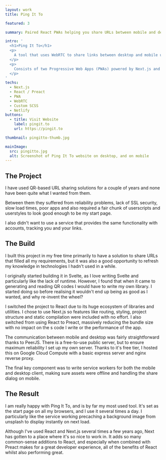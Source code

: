 ```yaml
---
layout: work
title: Ping It To

featured: 3

summary: Paired React PWAs helping you share URLs between mobile and desktop.

intro: '
  <h1>Ping It To</h1>
  <p>
    A tool that uses WebRTC to share links between desktop and mobile uising QR Codes. No account required, no ridiculous tracking.
  </p>
  <p>
    Consists of two Progressive Web Apps (PWAs) powered by Next.js and Preact, using PeerJS for peer-to-peer connections between mobile and desktop versions.
  </p>
'
techs:
  - Next.js
  - React / Preact
  - PWA
  - WebRTC
  - Custom SCSS
  - Netlify
buttons:
  - title: Visit Website
    label: pingit.to
    url: https://pingit.to

thumbnail: pingitto-thumb.jpg

mainImage:
  src: pingitto.jpg
  alt: Screenshot of Ping It To website on desktop, and on mobile
---
```


## The Project

I have used QR-based URL sharing solutions for a couple of years and none have been quite what I wanted from them.

Between them they suffered from reliability problems, lack of SSL security, slow load times, poor apps and also required a fair chunk of userscripts and userstyles to look good enough to be my start page.

I also didn't want to use a service that provides the same functionality with accounts, tracking you and your links.

## The Build

I built this project in my free time primarily to have a solution to share URLs that filled all my requirements, but it was also a good opportunity to refresh my knowledge in technologies I hadn't used in a while.

I originally started building it in Svelte, as I love writing Svelte and particularly like the lack of runtime. However, I found that when it came to generating and reading QR codes I would have to write my own library. I started doing so before realising it wouldn't end up being as good as I wanted, and why re-invent the wheel?

I switched the project to React due to its huge ecosystem of libraries and utilities. I chose to use Next.js so features like routing, styling, project structure and static compilation were included with no effort. I also switched from using React to Preact, massively reducing the bundle size with no impact on the s code I write or the performance of the app.

The communication between mobile and desktop was fairly straightforward thanks to PeerJS. There is a free-to-use public server, but to ensure maximum reliability I set up my own server. Thanks to it's free tier, I hosted this on Google Cloud Compute with a basic express server and nginx reverse proxy.

The final key component was to write service workers for both the mobile and desktop client, making sure assets were offline and handling the share dialog on mobile.

## The Result

I am really happy with Ping It To, and is by far my most used tool. It's set as the start page on all my browsers, and I use it several times a day. I particularly like the service working precaching a background image from unsplash to display instantly on next load.

Although I've used React and Next.js several times a few years ago, Next has gotten to a place where it's so nice to work in. It adds so many common-sense additions to React, and especially when combined with Preact makes for a great developer experience, all of the benefits of React whilst also performing great.
